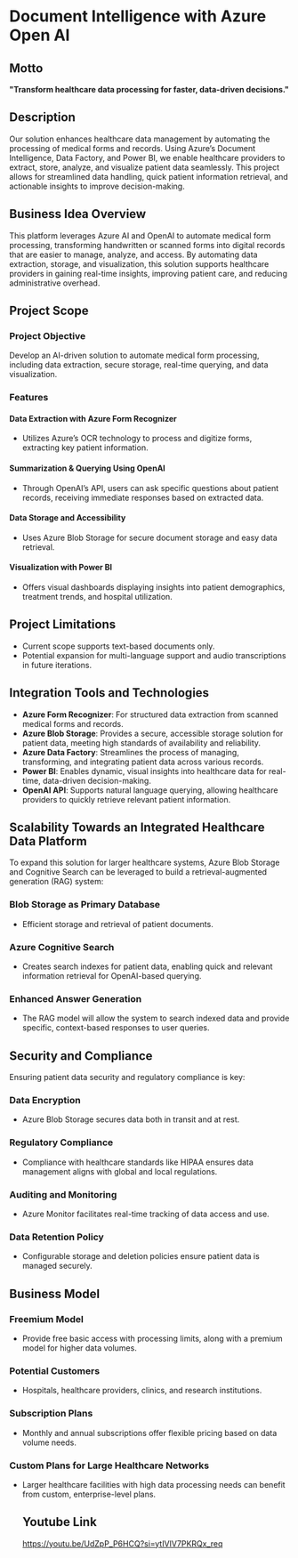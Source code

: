 # Document Intelligence with Azure Open AI

## Motto
**"Transform healthcare data processing for faster, data-driven decisions."**

## Description
Our solution enhances healthcare data management by automating the processing of medical forms and records. Using Azure’s Document Intelligence, Data Factory, and Power BI, we enable healthcare providers to extract, store, analyze, and visualize patient data seamlessly. This project allows for streamlined data handling, quick patient information retrieval, and actionable insights to improve decision-making.

## Business Idea Overview
This platform leverages Azure AI and OpenAI to automate medical form processing, transforming handwritten or scanned forms into digital records that are easier to manage, analyze, and access. By automating data extraction, storage, and visualization, this solution supports healthcare providers in gaining real-time insights, improving patient care, and reducing administrative overhead.

## Project Scope
### Project Objective
Develop an AI-driven solution to automate medical form processing, including data extraction, secure storage, real-time querying, and data visualization.

### Features
#### Data Extraction with Azure Form Recognizer
- Utilizes Azure’s OCR technology to process and digitize forms, extracting key patient information.

#### Summarization & Querying Using OpenAI
- Through OpenAI’s API, users can ask specific questions about patient records, receiving immediate responses based on extracted data.

#### Data Storage and Accessibility
- Uses Azure Blob Storage for secure document storage and easy data retrieval.

#### Visualization with Power BI
- Offers visual dashboards displaying insights into patient demographics, treatment trends, and hospital utilization.

## Project Limitations
- Current scope supports text-based documents only.
- Potential expansion for multi-language support and audio transcriptions in future iterations.

## Integration Tools and Technologies
- **Azure Form Recognizer**: For structured data extraction from scanned medical forms and records.
- **Azure Blob Storage**: Provides a secure, accessible storage solution for patient data, meeting high standards of availability and reliability.
- **Azure Data Factory**: Streamlines the process of managing, transforming, and integrating patient data across various records.
- **Power BI**: Enables dynamic, visual insights into healthcare data for real-time, data-driven decision-making.
- **OpenAI API**: Supports natural language querying, allowing healthcare providers to quickly retrieve relevant patient information.

## Scalability Towards an Integrated Healthcare Data Platform
To expand this solution for larger healthcare systems, Azure Blob Storage and Cognitive Search can be leveraged to build a retrieval-augmented generation (RAG) system:

### Blob Storage as Primary Database
- Efficient storage and retrieval of patient documents.

### Azure Cognitive Search
- Creates search indexes for patient data, enabling quick and relevant information retrieval for OpenAI-based querying.

### Enhanced Answer Generation
- The RAG model will allow the system to search indexed data and provide specific, context-based responses to user queries.

## Security and Compliance
Ensuring patient data security and regulatory compliance is key:

### Data Encryption
- Azure Blob Storage secures data both in transit and at rest.

### Regulatory Compliance
- Compliance with healthcare standards like HIPAA ensures data management aligns with global and local regulations.

### Auditing and Monitoring
- Azure Monitor facilitates real-time tracking of data access and use.

### Data Retention Policy
- Configurable storage and deletion policies ensure patient data is managed securely.

## Business Model
### Freemium Model
- Provide free basic access with processing limits, along with a premium model for higher data volumes.

### Potential Customers
- Hospitals, healthcare providers, clinics, and research institutions.

### Subscription Plans
- Monthly and annual subscriptions offer flexible pricing based on data volume needs.

### Custom Plans for Large Healthcare Networks
- Larger healthcare facilities with high data processing needs can benefit from custom, enterprise-level plans.

  ## Youtube Link
  https://youtu.be/UdZpP_P6HCQ?si=ytIVIV7PKRQx_req
